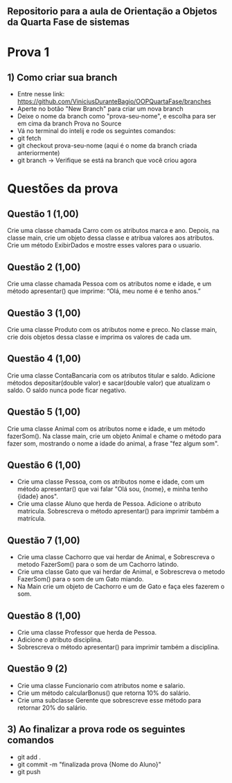 ## Repositorio para a aula de Orientação a Objetos da Quarta Fase de sistemas

# Prova 1

## 1) Como criar sua branch
- Entre nesse link: https://github.com/ViniciusDuranteBagio/OOPQuartaFase/branches
- Aperte no botão "New Branch" para criar um nova branch
- Deixe o nome da branch como "prova-seu-nome", e escolha para ser em cima da branch Prova no Source
- Vá no terminal do intelij e rode os seguintes comandos:
- git fetch
- git checkout prova-seu-nome (aqui é o nome da branch criada anteriormente)
- git branch -> Verifique se está na branch que você criou agora


# Questões da prova
## Questão 1 (1,00)
Crie uma classe chamada Carro com os atributos marca e ano. Depois, na classe main, crie um objeto dessa classe e atribua valores aos atributos. Crie um método ExibirDados e mostre esses valores para o usuario.
## Questão 2 (1,00)
Crie uma classe chamada Pessoa com os atributos nome e idade, e um método apresentar() que imprime:
   “Olá, meu nome é <nome> e tenho <idade> anos.”
## Questão 3 (1,00)
Crie uma classe Produto com os atributos nome e preco. No classe main, crie dois objetos dessa classe e imprima os valores de cada um.
## Questão 4 (1,00)
Crie uma classe ContaBancaria com os atributos titular e saldo. Adicione métodos depositar(double valor) e sacar(double valor) que atualizam o saldo.
O saldo nunca pode ficar negativo.
## Questão 5 (1,00)
Crie uma classe Animal com os atributos nome e idade, e um método fazerSom(). Na classe main, crie um objeto Animal e chame o método para fazer som, mostrando o nome a idade do animal, a frase "fez algum som".
## Questão 6 (1,00)
- Crie uma classe Pessoa, com os atributos nome e idade, com um método apresentar() que vai falar "Olá sou, {nome}, e minha tenho {idade} anos".
- Crie uma classe Aluno que herda de Pessoa. Adicione o atributo matricula. Sobrescreva o método apresentar() para imprimir também a matrícula.
## Questão 7 (1,00)
- Crie uma classe Cachorro que vai herdar de Animal, e Sobrescreva o metodo FazerSom() para o som de um Cachorro latindo.
- Crie uma classe Gato que vai herdar de Animal, e Sobrescreva o metodo FazerSom() para o som de um Gato miando.
- Na Main crie um objeto de Cachorro e um de Gato e faça eles fazerem o som.
## Questão 8 (1,00)
- Crie uma classe Professor que herda de Pessoa.
- Adicione o atributo disciplina.
- Sobrescreva o método apresentar() para imprimir também a disciplina.
## Questão 9 (2)
- Crie uma classe Funcionario com atributos nome e salario.
- Crie um método calcularBonus() que retorna 10% do salário.
- Crie uma subclasse Gerente que sobrescreve esse método para retornar 20% do salário.


## 3) Ao finalizar a prova rode os seguintes comandos
- git add .
- git commit -m "finalizada prova {Nome do Aluno}"
- git push